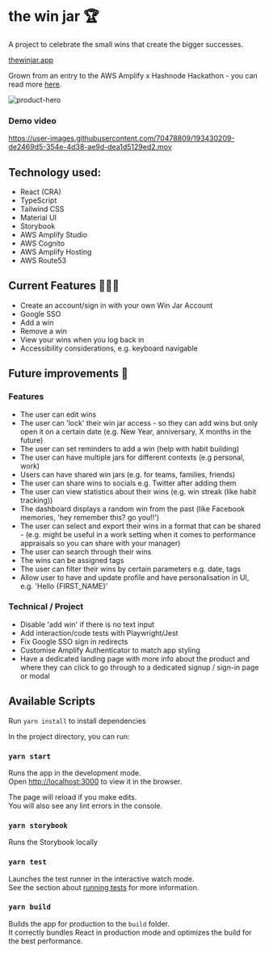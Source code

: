 # the win jar 🏆

A project to celebrate the small wins that create the bigger successes. 

[thewinjar.app](https://thewinjar.app)

Grown from an entry to the AWS Amplify x Hashnode Hackathon - you can read more [here](https://www.nicoleintech.com/the-win-jar-hacking-our-positive-psychology-and-building-with-aws-amplify).


![product-hero](https://user-images.githubusercontent.com/70478809/194176663-e26cbf32-0026-4e5a-a348-f32d24dd509b.png)


### Demo video

https://user-images.githubusercontent.com/70478809/193430209-de2469d5-354e-4d38-ae9d-dea1d5129ed2.mov


## Technology used:

- React (CRA)
- TypeScript
- Tailwind CSS
- Material UI
- Storybook
- AWS Amplify Studio
- AWS Cognito
- AWS Amplify Hosting
- AWS Route53


## Current Features 👩🏻‍💻
- Create an account/sign in with your own Win Jar Account
- Google SSO
- Add a win
- Remove a win
- View your wins when you log back in
- Accessibility considerations, e.g. keyboard navigable

## Future improvements 🔮
### Features
- The user can edit wins
- The user can 'lock' their win jar access - so they can add wins but only open it on a certain date (e.g. New Year, anniversary, X months in the future)
- The user can set reminders to add a win (help with habit building)
- The user can have multiple jars for different contexts (e.g personal, work)
- Users can have shared win jars (e.g. for teams, families, friends)
- The user can share wins to socials e.g. Twitter after adding them
- The user can view statistics about their wins (e.g. win streak (like habit tracking))
- The dashboard displays a random win from the past (like Facebook memories, 'hey remember this? go you!!')
- The user can select and export their wins in a format that can be shared - (e.g. might be useful in a work setting when it comes to performance appraisals so you can share with your manager)
- The user can search through their wins
- The wins can be assigned tags
- The user can filter their wins by certain parameters e.g. date, tags
- Allow user to have and update profile and have personalisation in UI, e.g. 'Hello {FIRST_NAME}'

### Technical / Project
- Disable 'add win' if there is no text input
- Add interaction/code tests with Playwright/Jest
- Fix Google SSO sign in redirects
- Customise Amplify Authenticator to match app styling
- Have a dedicated landing page with more info about the product and where they can click to go through to a dedicated signup / sign-in page or modal

## Available Scripts

Run `yarn install` to install dependencies

In the project directory, you can run:

### `yarn start`

Runs the app in the development mode.\
Open [http://localhost:3000](http://localhost:3000) to view it in the browser.

The page will reload if you make edits.\
You will also see any lint errors in the console.

### `yarn storybook`

Runs the Storybook locally

### `yarn test`

Launches the test runner in the interactive watch mode.\
See the section about [running tests](https://facebook.github.io/create-react-app/docs/running-tests) for more information.

### `yarn build`

Builds the app for production to the `build` folder.\
It correctly bundles React in production mode and optimizes the build for the best performance.


